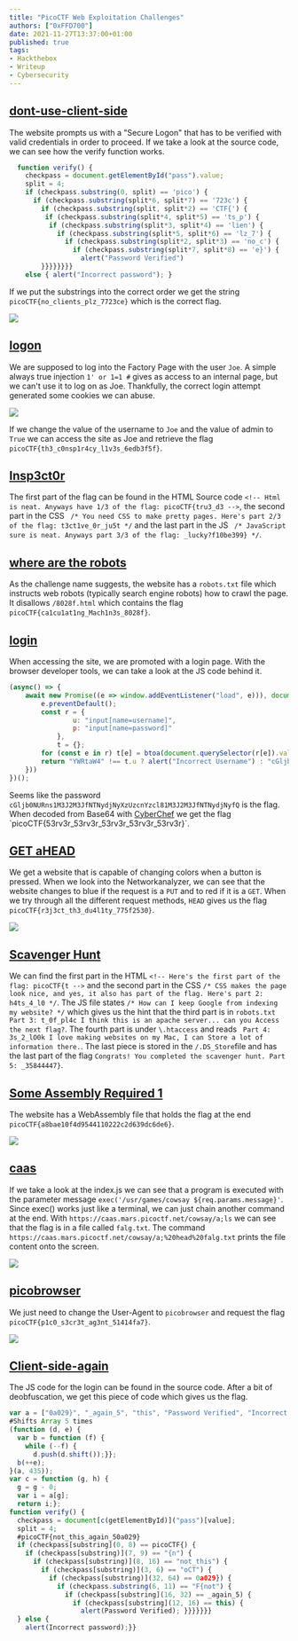```yaml
---
title: "PicoCTF Web Exploitation Challenges"
authors: ["0xFFD700"]
date: 2021-11-27T13:37:00+01:00
published: true
tags:
- Hackthebox
- Writeup
- Cybersecurity
---
```


## [dont-use-client-side](https://play.picoctf.org/practice/challenge/66?category=1&page=1)

The website prompts us with a "Secure Logon" that has to be verified with valid credentials in order to proceed. If we take a look at the source code, we can see how the verify function works.

```javascript
  function verify() {
    checkpass = document.getElementById("pass").value;
    split = 4;
    if (checkpass.substring(0, split) == 'pico') {
      if (checkpass.substring(split*6, split*7) == '723c') {
        if (checkpass.substring(split, split*2) == 'CTF{') {
         if (checkpass.substring(split*4, split*5) == 'ts_p') {
          if (checkpass.substring(split*3, split*4) == 'lien') {
            if (checkpass.substring(split*5, split*6) == 'lz_7') {
              if (checkpass.substring(split*2, split*3) == 'no_c') {
                if (checkpass.substring(split*7, split*8) == 'e}') {
                  alert("Password Verified")
        }}}}}}}}
    else { alert("Incorrect password"); }
````
If we put the substrings into the correct order we get the string `picoCTF{no_clients_plz_7723ce}` which is the correct flag.

![](../src/blog/images/picoctf-web1.webp)


## [logon](https://play.picoctf.org/practice/challenge/46?category=1&page=1)

We are supposed to log into the Factory Page with the user `Joe`. A simple always true injection `1' or 1=1 #` gives as access to an internal page, but we can't use it to log on as Joe. Thankfully, the correct login attempt generated some cookies we can abuse.

![](../src/blog/images/picoctf-web2.webp)

If we change the value of the username to `Joe` and the value of admin to `True` we can access the site as Joe and retrieve the flag `picoCTF{th3_c0nsp1r4cy_l1v3s_6edb3f5f}`.

## [Insp3ct0r](https://play.picoctf.org/practice/challenge/18?category=1&page=1)

The first part of the flag can be found in the HTML Source code `<!-- Html is neat. Anyways have 1/3 of the flag: picoCTF{tru3_d3 -->`, the second part in the CSS `
/* You need CSS to make pretty pages. Here's part 2/3 of the flag: t3ct1ve_0r_ju5t */` and the last part in the JS `
/* JavaScript sure is neat. Anyways part 3/3 of the flag: _lucky?f10be399} */`.


## [where are the robots](https://play.picoctf.org/practice/challenge/4?category=1&page=1)

As the challenge name suggests, the website has a `robots.txt` file which instructs web robots (typically search engine robots) how to crawl the page. It disallows `/8028f.html` which contains the flag `picoCTF{ca1cu1at1ng_Mach1n3s_8028f}`.


## [login](https://play.picoctf.org/practice/challenge/200?category=1&page=1)

When accessing the site, we are promoted with a login page. With the browser developer tools, we can take a look at the JS code behind it.
```javascript
(async() => {
    await new Promise((e => window.addEventListener("load", e))), document.querySelector("form").addEventListener("submit", (e => {
        e.preventDefault();
        const r = {
                u: "input[name=username]",
                p: "input[name=password]"
            },
            t = {};
        for (const e in r) t[e] = btoa(document.querySelector(r[e]).value).replace(/=/g, "");
        return "YWRtaW4" !== t.u ? alert("Incorrect Username") : "cGljb0NURns1M3J2M3JfNTNydjNyXzUzcnYzcl81M3J2M3JfNTNydjNyfQ" !== t.p ? alert("Incorrect Password") : void alert(`Correct Password! Your flag is ${atob(t.p)}.`)
    }))
})();
```
Seems like the password `cGljb0NURns1M3J2M3JfNTNydjNyXzUzcnYzcl81M3J2M3JfNTNydjNyfQ` is the flag. When decoded from Base64 with [CyberChef](https://gchq.github.io/CyberChef/#recipe=From_Base64('A-Za-z0-9%2B/%3D',true)&input=Y0dsamIwTlVSbnMxTTNKMk0zSmZOVE55ZGpOeVh6VXpjbll6Y2w4MU0zSjJNM0pmTlROeWRqTnlmUQ) we get the flag `picoCTF{53rv3r_53rv3r_53rv3r_53rv3r_53rv3r}`.


## [GET aHEAD](https://play.picoctf.org/practice/challenge/132?category=1&page=1)

We get a website that is capable of changing colors when a button is pressed. When we look into the Networkanalyzer, we can see that the website changes to blue if the request is a `PUT` and to red if it is a `GET`. When we try through all the different request methods, `HEAD` gives us the flag `picoCTF{r3j3ct_th3_du4l1ty_775f2530}`. 

![](../src/blog/images/picoctf-web3.webp)


## [Scavenger Hunt](https://play.picoctf.org/practice/challenge/161?category=1&page=1)

We can find the first part in the HTML
`<!-- Here's the first part of the flag: picoCTF{t -->` and the second part in the CSS
`/* CSS makes the page look nice, and yes, it also has part of the flag. Here's part 2: h4ts_4_l0 */`. The JS file states `/* How can I keep Google from indexing my website? */` which gives us the hint that the third part is in 
`robots.txt` ` Part 3: t_0f_pl4c
 I think this is an apache server... can you Access the next flag?`. The fourth part is under `\.htaccess` and reads ` Part 4: 3s_2_lO0k
 I love making websites on my Mac, I can Store a lot of information there.`. The last piece is stored in the `/.DS_Store`file and has the last part of the flag `Congrats! You completed the scavenger hunt. Part 5: _35844447}`.


## [Some Assembly Required 1](https://play.picoctf.org/practice/challenge/152?category=1&page=1)

The website has a WebAssembly file that holds the flag at the end `picoCTF{a8bae10f4d9544110222c2d639dc6de6}`.

![](../src/blog/images/picoctf-web4.webp)

## [caas](https://play.picoctf.org/practice/challenge/202?category=1&page=2)

If we take a look at the index.js we can see that a program is executed with the parameter message `exec('/usr/games/cowsay ${req.params.message}'`. Since exec() works just like a terminal, we can just chain another command at the end. With `https://caas.mars.picoctf.net/cowsay/a;ls` we can see that the flag is in a file called `falg.txt`. The command `https://caas.mars.picoctf.net/cowsay/a;%20head%20falg.txt` prints the file content onto the screen.

![](../src/blog/images/picoctf-web5.webp)


## [picobrowser](https://play.picoctf.org/practice/challenge/9?category=1&page=2)

We just need to change the User-Agent to `picobrowser` and request the flag `picoCTF{p1c0_s3cr3t_ag3nt_51414fa7}`.

![](../src/blog/images/picoctf-web6.webp)


## [Client-side-again](https://play.picoctf.org/practice/challenge/69?category=1&page=2)

The JS code for the login can be found in the source code. After a bit of deobfuscation, we get this piece of code which gives us the flag.

```javascript
var a = ["0a029}", "_again_5", "this", "Password Verified", "Incorrect password", "getElementById", "value", "substring", "picoCTF{", "not_this"];
#Shifts Array 5 times
(function (d, e) {
  var b = function (f) {
    while (--f) {
      d.push(d.shift());}};
  b(++e);
}(a, 435));
var c = function (g, h) {
  g = g - 0;
  var i = a[g];
  return i;};
function verify() {
  checkpass = document[c(getElementById)]("pass")[value];
  split = 4;
  #picoCTF{not_this_again_50a029}
  if (checkpass[substring](0, 8) == picoCTF{) { 
    if (checkpass[substring)](7, 9) == "{n") {
      if (checkpass[substring)](8, 16) == "not_this") {
        if (checkpass[substring)](3, 6) == "oCT") {
          if (checkpass[substring)](32, 64) == 0a029}) {
            if (checkpass.substring(6, 11) == "F{not") {
              if (checkpass[substring](16, 32) == _again_5) {
                if (checkpass[substring](12, 16) == this) {
                  alert(Password Verified); }}}}}}}
  } else {
    alert(Incorrect password);}}
```